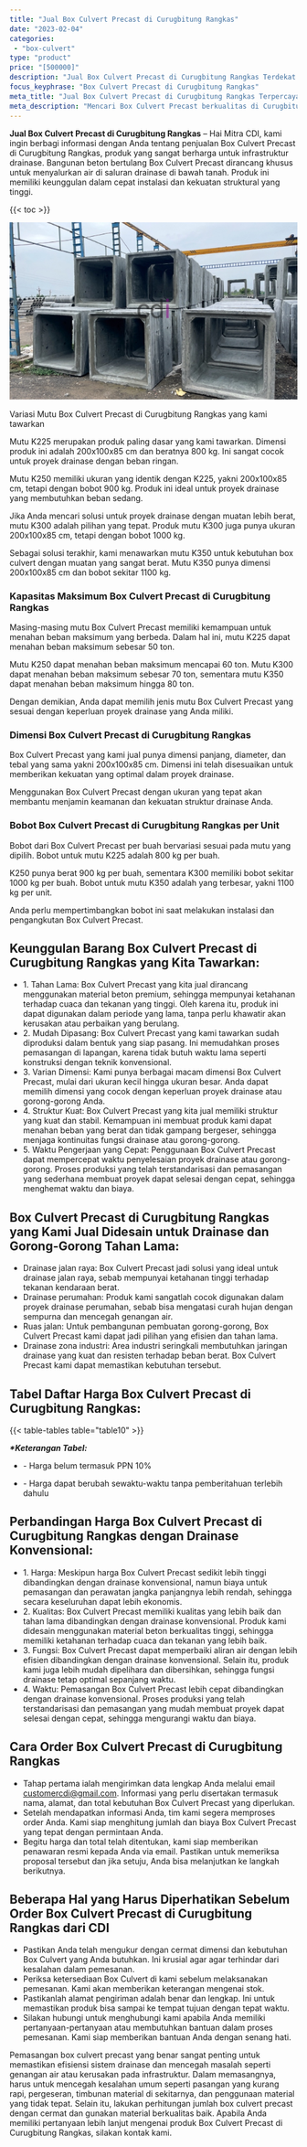 ```yaml
---
title: "Jual Box Culvert Precast di Curugbitung Rangkas"
date: "2023-02-04"
categories:
 - "box-culvert"
type: "product"
price: "[500000]"
description: "Jual Box Culvert Precast di Curugbitung Rangkas Terdekat. Box Culvert Precast unggulan untuk kebutuhan konstruksi dengan performa optimal. Hubungi kami untuk konsultasi mendalam."
focus_keyphrase: "Box Culvert Precast di Curugbitung Rangkas"
meta_title: "Jual Box Culvert Precast di Curugbitung Rangkas Terpercaya - CDI"
meta_description: "Mencari Box Culvert Precast berkualitas di Curugbitung Rangkas? Kami adalah solusi tepat dengan penawaran kompetitif. Dapatkan informasi sekarang."
---
```


**Jual Box Culvert Precast di Curugbitung Rangkas** – Hai Mitra CDI, kami ingin berbagi informasi dengan Anda tentang penjualan Box Culvert Precast di Curugbitung Rangkas, produk yang sangat berharga untuk infrastruktur drainase. Bangunan beton bertulang Box Culvert Precast dirancang khusus untuk menyalurkan air di saluran drainase di bawah tanah. Produk ini memiliki keunggulan dalam cepat instalasi dan kekuatan struktural yang tinggi.

{{< toc >}}

![Jual Box Culvert Precast di Curugbitung Rangkas](/images/box-culvert/box-culvert-29.jpg)

Variasi Mutu Box Culvert Precast di Curugbitung Rangkas yang kami tawarkan

Mutu K225 merupakan produk paling dasar yang kami tawarkan. Dimensi produk ini adalah 200x100x85 cm dan beratnya 800 kg. Ini sangat cocok untuk proyek drainase dengan beban ringan.

Mutu K250 memiliki ukuran yang identik dengan K225, yakni 200x100x85 cm, tetapi dengan bobot 900 kg. Produk ini ideal untuk proyek drainase yang membutuhkan beban sedang.

Jika Anda mencari solusi untuk proyek drainase dengan muatan lebih berat, mutu K300 adalah pilihan yang tepat. Produk mutu K300 juga punya ukuran 200x100x85 cm, tetapi dengan bobot 1000 kg.

Sebagai solusi terakhir, kami menawarkan mutu K350 untuk kebutuhan box culvert dengan muatan yang sangat berat. Mutu K350 punya dimensi 200x100x85 cm dan bobot sekitar 1100 kg.

### Kapasitas Maksimum Box Culvert Precast di Curugbitung Rangkas

Masing-masing mutu Box Culvert Precast memiliki kemampuan untuk menahan beban maksimum yang berbeda. Dalam hal ini, mutu K225 dapat menahan beban maksimum sebesar 50 ton.

Mutu K250 dapat menahan beban maksimum mencapai 60 ton. Mutu K300 dapat menahan beban maksimum sebesar 70 ton, sementara mutu K350 dapat menahan beban maksimum hingga 80 ton.

Dengan demikian, Anda dapat memilih jenis mutu Box Culvert Precast yang sesuai dengan keperluan proyek drainase yang Anda miliki.

### Dimensi Box Culvert Precast di Curugbitung Rangkas

Box Culvert Precast yang kami jual punya dimensi panjang, diameter, dan tebal yang sama yakni 200x100x85 cm. Dimensi ini telah disesuaikan untuk memberikan kekuatan yang optimal dalam proyek drainase.

Menggunakan Box Culvert Precast dengan ukuran yang tepat akan membantu menjamin keamanan dan kekuatan struktur drainase Anda.

### Bobot Box Culvert Precast di Curugbitung Rangkas per Unit

Bobot dari Box Culvert Precast per buah bervariasi sesuai pada mutu yang dipilih. Bobot untuk mutu K225 adalah 800 kg per buah.

K250 punya berat 900 kg per buah, sementara K300 memiliki bobot sekitar 1000 kg per buah. Bobot untuk mutu K350 adalah yang terbesar, yakni 1100 kg per unit.

Anda perlu mempertimbangkan bobot ini saat melakukan instalasi dan pengangkutan Box Culvert Precast.

## Keunggulan Barang Box Culvert Precast di Curugbitung Rangkas yang Kita Tawarkan:

*   1\. Tahan Lama: Box Culvert Precast yang kita jual dirancang menggunakan material beton premium, sehingga mempunyai ketahanan terhadap cuaca dan tekanan yang tinggi. Oleh karena itu, produk ini dapat digunakan dalam periode yang lama, tanpa perlu khawatir akan kerusakan atau perbaikan yang berulang.
*   2\. Mudah Dipasang: Box Culvert Precast yang kami tawarkan sudah diproduksi dalam bentuk yang siap pasang. Ini memudahkan proses pemasangan di lapangan, karena tidak butuh waktu lama seperti konstruksi dengan teknik konvensional.
*   3\. Varian Dimensi: Kami punya berbagai macam dimensi Box Culvert Precast, mulai dari ukuran kecil hingga ukuran besar. Anda dapat memilih dimensi yang cocok dengan keperluan proyek drainase atau gorong-gorong Anda.
*   4\. Struktur Kuat: Box Culvert Precast yang kita jual memiliki struktur yang kuat dan stabil. Kemampuan ini membuat produk kami dapat menahan beban yang berat dan tidak gampang bergeser, sehingga menjaga kontinuitas fungsi drainase atau gorong-gorong.
*   5\. Waktu Pengerjaan yang Cepat: Penggunaan Box Culvert Precast dapat mempercepat waktu penyelesaian proyek drainase atau gorong-gorong. Proses produksi yang telah terstandarisasi dan pemasangan yang sederhana membuat proyek dapat selesai dengan cepat, sehingga menghemat waktu dan biaya.

## Box Culvert Precast di Curugbitung Rangkas yang Kami Jual Didesain untuk Drainase dan Gorong-Gorong Tahan Lama:

*   Drainase jalan raya: Box Culvert Precast jadi solusi yang ideal untuk drainase jalan raya, sebab mempunyai ketahanan tinggi terhadap tekanan kendaraan berat.
*   Drainase perumahan: Produk kami sangatlah cocok digunakan dalam proyek drainase perumahan, sebab bisa mengatasi curah hujan dengan sempurna dan mencegah genangan air.
*   Ruas jalan: Untuk pembangunan pembuatan gorong-gorong, Box Culvert Precast kami dapat jadi pilihan yang efisien dan tahan lama.
*   Drainase zona industri: Area industri seringkali membutuhkan jaringan drainase yang kuat dan resisten terhadap beban berat. Box Culvert Precast kami dapat memastikan kebutuhan tersebut.

## Tabel Daftar Harga Box Culvert Precast di Curugbitung Rangkas:

{{< table-tables table="table10" >}}

**_\*Keterangan Tabel:_**

*   \- Harga belum termasuk PPN 10%

*   \- Harga dapat berubah sewaktu-waktu tanpa pemberitahuan terlebih dahulu

## Perbandingan Harga Box Culvert Precast di Curugbitung Rangkas dengan Drainase Konvensional:

*   1\. Harga: Meskipun harga Box Culvert Precast sedikit lebih tinggi dibandingkan dengan drainase konvensional, namun biaya untuk pemasangan dan perawatan jangka panjangnya lebih rendah, sehingga secara keseluruhan dapat lebih ekonomis.
*   2\. Kualitas: Box Culvert Precast memiliki kualitas yang lebih baik dan tahan lama dibandingkan dengan drainase konvensional. Produk kami didesain menggunakan material beton berkualitas tinggi, sehingga memiliki ketahanan terhadap cuaca dan tekanan yang lebih baik.
*   3\. Fungsi: Box Culvert Precast dapat memperbaiki aliran air dengan lebih efisien dibandingkan dengan drainase konvensional. Selain itu, produk kami juga lebih mudah dipelihara dan dibersihkan, sehingga fungsi drainase tetap optimal sepanjang waktu.
*   4\. Waktu: Pemasangan Box Culvert Precast lebih cepat dibandingkan dengan drainase konvensional. Proses produksi yang telah terstandarisasi dan pemasangan yang mudah membuat proyek dapat selesai dengan cepat, sehingga mengurangi waktu dan biaya.

## Cara Order Box Culvert Precast di Curugbitung Rangkas

*   Tahap pertama ialah mengirimkan data lengkap Anda melalui email customercdi@gmail.com. Informasi yang perlu disertakan termasuk nama, alamat, dan total kebutuhan Box Culvert Precast yang diperlukan.
*   Setelah mendapatkan informasi Anda, tim kami segera memproses order Anda. Kami siap menghitung jumlah dan biaya Box Culvert Precast yang tepat dengan permintaan Anda.
*   Begitu harga dan total telah ditentukan, kami siap memberikan penawaran resmi kepada Anda via email. Pastikan untuk memeriksa proposal tersebut dan jika setuju, Anda bisa melanjutkan ke langkah berikutnya.

## Beberapa Hal yang Harus Diperhatikan Sebelum Order Box Culvert Precast di Curugbitung Rangkas dari CDI

*   Pastikan Anda telah mengukur dengan cermat dimensi dan kebutuhan Box Culvert yang Anda butuhkan. Ini krusial agar agar terhindar dari kesalahan dalam pemesanan.
*   Periksa ketersediaan Box Culvert di kami sebelum melaksanakan pemesanan. Kami akan memberikan keterangan mengenai stok.
*   Pastikanlah alamat pengiriman adalah benar dan lengkap. Ini untuk memastikan produk bisa sampai ke tempat tujuan dengan tepat waktu.
*   Silakan hubungi untuk menghubungi kami apabila Anda memiliki pertanyaan-pertanyaan atau membutuhkan bantuan dalam proses pemesanan. Kami siap memberikan bantuan Anda dengan senang hati.

Pemasangan box culvert precast yang benar sangat penting untuk memastikan efisiensi sistem drainase dan mencegah masalah seperti genangan air atau kerusakan pada infrastruktur. Dalam memasangnya, harus untuk mencegah kesalahan umum seperti pasangan yang kurang rapi, pergeseran, timbunan material di sekitarnya, dan penggunaan material yang tidak tepat. Selain itu, lakukan perhitungan jumlah box culvert precast dengan cermat dan gunakan material berkualitas baik. Apabila Anda memiliki pertanyaan lebih lanjut mengenai produk Box Culvert Precast di Curugbitung Rangkas, silakan kontak kami.